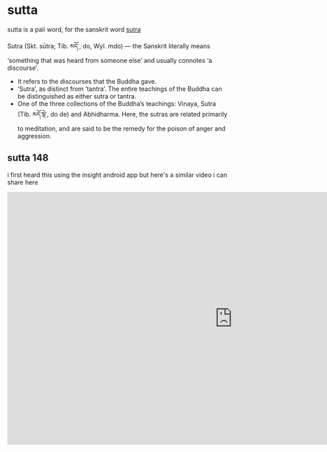 # sutta

sutta is a pali word, for the sanskrit word [sutra](https://www.rigpawiki.org/index.php?title=Sutra) 

Sutra (Skt. sūtra; Tib. མདོ་, do, Wyl. mdo) — the Sanskrit literally means ‘something that was heard from someone else’ and usually connotes ‘a discourse’.

* It refers to the discourses that the Buddha gave.
* ‘Sutra’, as distinct from ‘tantra’. The entire teachings of the Buddha can be distinguished as either sutra or tantra.
* One of the three collections of the Buddha’s teachings: Vinaya, Sutra (Tib. མདོ་སྡེ་, do de) and Abhidharma. Here, the sutras are related primarily to meditation, and are said to be the remedy for the poison of anger and aggression.

## sutta 148

i first heard this using the insight android app but here's a similar video i can share here 

<iframe width="1029" height="579" src="https://www.youtube.com/embed/xiCtt3VLy9E" frameborder="0" allow="accelerometer; autoplay; clipboard-write; encrypted-media; gyroscope; picture-in-picture" allowfullscreen></iframe>




